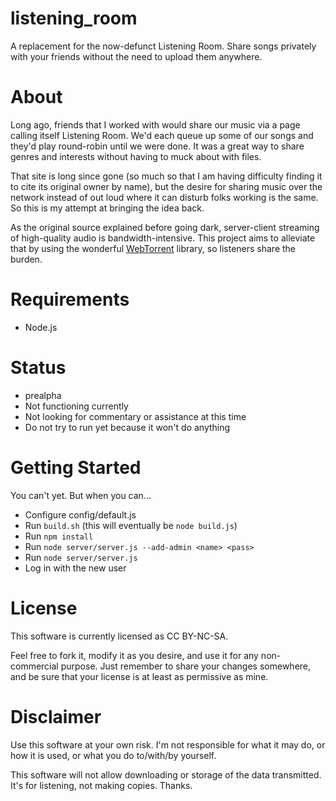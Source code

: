 # listening_room
A replacement for the now-defunct Listening Room. Share songs privately with your friends without the need to upload them anywhere.

# About
Long ago, friends that I worked with would share our music via a page calling itself Listening Room. We'd each queue up some of our songs and they'd play round-robin until we were done. It was a great way to share genres and interests without having to muck about with files.

That site is long since gone (so much so that I am having difficulty finding it to cite its original owner by name), but the desire for sharing music over the network instead of out loud where it can disturb folks working is the same. So this is my attempt at bringing the idea back.

As the original source explained before going dark, server-client streaming of high-quality audio is bandwidth-intensive. This project aims to alleviate that by using the wonderful [WebTorrent](https://webtorrent.io/) library, so listeners share the burden.

# Requirements
* Node.js

# Status
* prealpha
* Not functioning currently
* Not looking for commentary or assistance at this time
* Do not try to run yet because it won't do anything

# Getting Started
You can't yet. But when you can...

* Configure config/default.js
* Run `build.sh` (this will eventually be `node build.js`)
* Run `npm install`
* Run `node server/server.js --add-admin <name> <pass>`
* Run `node server/server.js`
* Log in with the new user

# License
This software is currently licensed as CC BY-NC-SA.

Feel free to fork it, modify it as you desire, and use it for any non-commercial purpose. Just remember to share your changes somewhere, and be sure that your license is at least as permissive as mine.

# Disclaimer
Use this software at your own risk. I'm not responsible for what it may do, or how it is used, or what you do to/with/by yourself.

This software will not allow downloading or storage of the data transmitted. It's for listening, not making copies. Thanks.
